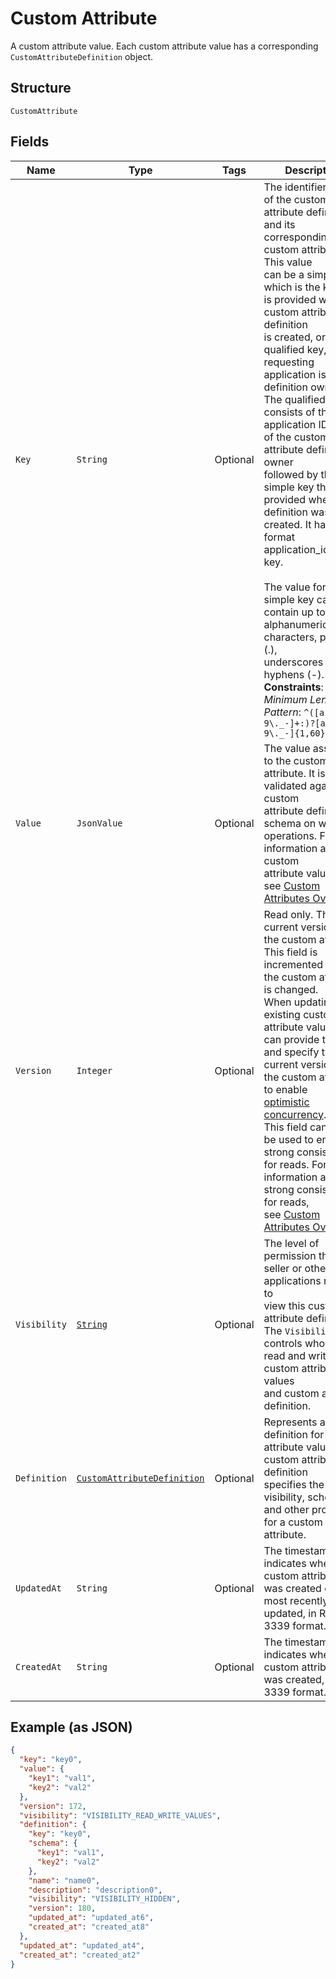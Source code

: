 
# Custom Attribute

A custom attribute value. Each custom attribute value has a corresponding
`CustomAttributeDefinition` object.

## Structure

`CustomAttribute`

## Fields

| Name | Type | Tags | Description | Getter |
|  --- | --- | --- | --- | --- |
| `Key` | `String` | Optional | The identifier<br>of the custom attribute definition and its corresponding custom attributes. This value<br>can be a simple key, which is the key that is provided when the custom attribute definition<br>is created, or a qualified key, if the requesting<br>application is not the definition owner. The qualified key consists of the application ID<br>of the custom attribute definition owner<br>followed by the simple key that was provided when the definition was created. It has the<br>format application_id:simple key.<br><br>The value for a simple key can contain up to 60 alphanumeric characters, periods (.),<br>underscores (_), and hyphens (-).<br>**Constraints**: *Minimum Length*: `1`, *Pattern*: `^([a-zA-Z0-9\._-]+:)?[a-zA-Z0-9\._-]{1,60}$` | String getKey() |
| `Value` | `JsonValue` | Optional | The value assigned to the custom attribute. It is validated against the custom<br>attribute definition's schema on write operations. For more information about custom<br>attribute values,<br>see [Custom Attributes Overview](https://developer.squareup.com/docs/devtools/customattributes/overview). | JsonValue getValue() |
| `Version` | `Integer` | Optional | Read only. The current version of the custom attribute. This field is incremented when the custom attribute is changed.<br>When updating an existing custom attribute value, you can provide this field<br>and specify the current version of the custom attribute to enable<br>[optimistic concurrency](https://developer.squareup.com/docs/build-basics/common-api-patterns/optimistic-concurrency).<br>This field can also be used to enforce strong consistency for reads. For more information about strong consistency for reads,<br>see [Custom Attributes Overview](https://developer.squareup.com/docs/devtools/customattributes/overview). | Integer getVersion() |
| `Visibility` | [`String`](../../doc/models/custom-attribute-definition-visibility.md) | Optional | The level of permission that a seller or other applications requires to<br>view this custom attribute definition.<br>The `Visibility` field controls who can read and write the custom attribute values<br>and custom attribute definition. | String getVisibility() |
| `Definition` | [`CustomAttributeDefinition`](../../doc/models/custom-attribute-definition.md) | Optional | Represents a definition for custom attribute values. A custom attribute definition<br>specifies the key, visibility, schema, and other properties for a custom attribute. | CustomAttributeDefinition getDefinition() |
| `UpdatedAt` | `String` | Optional | The timestamp that indicates when the custom attribute was created or was most recently<br>updated, in RFC 3339 format. | String getUpdatedAt() |
| `CreatedAt` | `String` | Optional | The timestamp that indicates when the custom attribute was created, in RFC 3339 format. | String getCreatedAt() |

## Example (as JSON)

```json
{
  "key": "key0",
  "value": {
    "key1": "val1",
    "key2": "val2"
  },
  "version": 172,
  "visibility": "VISIBILITY_READ_WRITE_VALUES",
  "definition": {
    "key": "key0",
    "schema": {
      "key1": "val1",
      "key2": "val2"
    },
    "name": "name0",
    "description": "description0",
    "visibility": "VISIBILITY_HIDDEN",
    "version": 180,
    "updated_at": "updated_at6",
    "created_at": "created_at8"
  },
  "updated_at": "updated_at4",
  "created_at": "created_at2"
}
```

